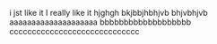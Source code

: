 i jst like it
I really like it
hjghgh
bkjbbjhbhjvb
bhjvbhjvb
aaaaaaaaaaaaaaaaaaaa
bbbbbbbbbbbbbbbbbbb
ccccccccccccccccccccccccccccc

